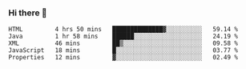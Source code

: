 ### Hi there 👋

<!--START_SECTION:waka-->
```text
HTML         4 hrs 50 mins   ██████████████▓░░░░░░░░░░   59.14 % 
Java         1 hr 58 mins    ██████░░░░░░░░░░░░░░░░░░░   24.19 % 
XML          46 mins         ██▒░░░░░░░░░░░░░░░░░░░░░░   09.58 % 
JavaScript   18 mins         █░░░░░░░░░░░░░░░░░░░░░░░░   03.77 % 
Properties   12 mins         ▓░░░░░░░░░░░░░░░░░░░░░░░░   02.49 % 
```
<!--END_SECTION:waka-->


<!--
**AnkelMauCastillo/AnkelMauCastillo** is a ✨ _special_ ✨ repository because its `README.md` (this file) appears on your GitHub profile.

Here are some ideas to get you started:

- 🔭 I’m currently working on ...
- 🌱 I’m currently learning ...
- 👯 I’m looking to collaborate on ...
- 🤔 I’m looking for help with ...
- 💬 Ask me about ...
- 📫 How to reach me: ...
- 😄 Pronouns: ...
- ⚡ Fun fact: ...
-->

